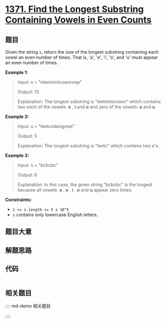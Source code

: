 # [1371. Find the Longest Substring Containing Vowels in Even Counts](https://leetcode.com/problems/find-the-longest-substring-containing-vowels-in-even-counts)

## 题目

Given the string `s`, return the size of the longest substring containing each
vowel an even number of times. That is, 'a', 'e', 'i', 'o', and 'u' must
appear an even number of times.



**Example 1:**

> Input: s = "eleetminicoworoep"
> 
> Output: 13
> 
> Explanation: The longest substring is "leetminicowor" which contains two each of the vowels: **e** , **i** and **o** and zero of the vowels: **a** and **u**.

**Example 2:**

> Input: s = "leetcodeisgreat"
> 
> Output: 5
> 
> Explanation: The longest substring is "leetc" which contains two e's.

**Example 3:**

> Input: s = "bcbcbc"
> 
> Output: 6
> 
> Explanation: In this case, the given string "bcbcbc" is the longest because all vowels: **a** , **e** , **i** , **o** and **u** appear zero times.

**Constraints:**

  * `1 <= s.length <= 5 x 10^5`
  * `s` contains only lowercase English letters.


## 题目大意

## 解题思路

## 代码

```javascript

```

## 相关题目

:::: md-demo 相关题目

::::
